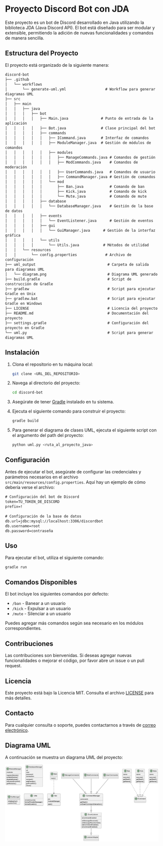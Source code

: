 # Proyecto Discord Bot con JDA

Este proyecto es un bot de Discord desarrollado en Java utilizando la biblioteca JDA (Java Discord API). El bot está diseñado para ser modular y extensible, permitiendo la adición de nuevas funcionalidades y comandos de manera sencilla.

## Estructura del Proyecto

El proyecto está organizado de la siguiente manera:

```
discord-bot
├── .github
│   └── workflows
│       └── generate-uml.yml                  # Workflow para generar diagramas UML
├── src
│   ├── main
│   │   ├── java
│   │   │   ├── bot
│   │   │   │   ├── Main.java               # Punto de entrada de la aplicación
│   │   │   │   ├── Bot.java                # Clase principal del bot
│   │   │   │   ├── commands
│   │   │   │   │   ├── ICommand.java       # Interfaz de comandos
│   │   │   │   │   ├── ModuleManager.java  # Gestión de módulos de comandos
│   │   │   │   │   ├── modules
│   │   │   │   │   │   ├── ManageCommands.java # Comandos de gestión
│   │   │   │   │   │   ├── ModCommands.java    # Comandos de moderación
│   │   │   │   │   │   ├── UserCommands.java   # Comandos de usuario
│   │   │   │   │   │   ├── CommandManager.java # Gestión de comandos
│   │   │   │   │   └── mod
│   │   │   │   │       ├── Ban.java            # Comando de ban
│   │   │   │   │       ├── Kick.java           # Comando de kick
│   │   │   │   │       └── Mute.java           # Comando de mute
│   │   │   │   ├── database
│   │   │   │   │   └── DatabaseManager.java    # Gestión de la base de datos
│   │   │   │   ├── events
│   │   │   │   │   └── EventListener.java      # Gestión de eventos
│   │   │   │   ├── gui
│   │   │   │   │   └── GuiManager.java      # Gestión de la interfaz gráfica
│   │   │   │   └── utils
│   │   │   │       └── Utils.java           # Métodos de utilidad
│   │   └── resources
│   │       └── config.properties             # Archivo de configuración
├── uml_output                                 # Carpeta de salida para diagramas UML
│   └── diagram.png                            # Diagrama UML generado
├── build.gradle                               # Script de construcción de Gradle
├── gradlew                                    # Script para ejecutar Gradle en Unix
├── gradlew.bat                                # Script para ejecutar Gradle en Windows
├── LICENSE                                    # Licencia del proyecto
├── README.md                                  # Documentación del proyecto
├── settings.gradle                            # Configuración del proyecto en Gradle
└── uml.py                                     # Script para generar diagramas UML
```

## Instalación

1. Clona el repositorio en tu máquina local:
   ```sh
   git clone <URL_DEL_REPOSITORIO>
   ```

2. Navega al directorio del proyecto:
   ```sh
   cd discord-bot
   ```

3. Asegúrate de tener [Gradle](https://gradle.org/install/) instalado en tu sistema.

4. Ejecuta el siguiente comando para construir el proyecto:
   ```sh
   gradle build
   ```

5. Para generar el diagrama de clases UML, ejecuta el siguiente script con el argumento del path del proyecto:
   ```sh
   python uml.py <ruta_al_proyecto_java>
   ```

## Configuración

Antes de ejecutar el bot, asegúrate de configurar las credenciales y parámetros necesarios en el archivo `src/main/resources/config.properties`. Aquí hay un ejemplo de cómo debería verse el archivo:

```properties
# Configuración del bot de Discord
token=TU_TOKEN_DE_DISCORD
prefix=!

# Configuración de la base de datos
db.url=jdbc:mysql://localhost:3306/discordbot
db.username=root
db.password=contraseña
```

## Uso

Para ejecutar el bot, utiliza el siguiente comando:

```sh
gradle run
```

## Comandos Disponibles

El bot incluye los siguientes comandos por defecto:

- `/ban` - Banear a un usuario
- `/kick` - Expulsar a un usuario
- `/mute` - Silenciar a un usuario

Puedes agregar más comandos según sea necesario en los módulos correspondientes.

## Contribuciones

Las contribuciones son bienvenidas. Si deseas agregar nuevas funcionalidades o mejorar el código, por favor abre un issue o un pull request.

## Licencia

Este proyecto está bajo la Licencia MIT. Consulta el archivo [LICENSE](./LICENSE) para más detalles.

## Contacto

Para cualquier consulta o soporte, puedes contactarnos a través de [correo electrónico](mailto:pelayops1041@gmail.com).

## Diagrama UML

A continuación se muestra un diagrama UML del proyecto:

![Diagrama UML](./uml_output/diagram.png)